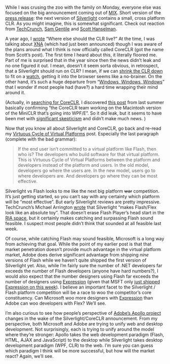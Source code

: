 While I was crusing the zoo with the family on Monday, everyone else was
focused on the big announcement coming out of
[MIX](http://www.visitmix.com/). Short version of the [press
release](http://www.microsoft.com/presspass/press/2007/apr07/04-30MIX07PR.mspx):
the next version of
[Silverlight](http://www.microsoft.com/silverlight/default01.aspx)
contains a small, cross platform CLR. As you might imagine, this is
somewhat significant. Check out reaction from
[TechCrunch](http://www.techcrunch.com/2007/04/30/silverlight-the-web-just-got-richer/),
[Sam
Gentile](http://codebetter.com/blogs/sam.gentile/archive/2007/04/30/cross-platform-clr.aspx)
and [Scott
Hanselman](http://www.hanselman.com/blog/PuttingMixSilverlightTheCoreCLRAndTheDLRIntoContext.aspx).

A year ago, I [wrote](http://devhawk.net/2006/03/22/CLR+Everywhere.aspx)
“Where else should the CLR live?” At the time, I was talking about
[XNA](http://www.xna.com/) (which had just been announced) though I was
aware of the plans around what I think is now officially called CoreCLR
(got the name from Scott’s post). The first time I heard about this, it
literally floored me. Part of me is surprised that in the year since
then the news didn’t leak and no one figured it out. I mean, doesn’t it
seem sorta obvious, in retrospect, that a Silverlight should run on CLR?
I mean, if we can [shrink the CLR
down](http://msdn2.microsoft.com/en-us/embedded/bb267253.aspx) to fit on
a [watch](http://direct.msn.com/), getting it into the browser seems
like a no-brainer. On the other hand, it’s such a huge departure from
“[Windows, Windows, Windows](http://news.com.com/1200-1070-959413.html)”
that I wonder if most people had (have?) a hard time wrapping their mind
around it.

(Actually, in [searching for
CoreCLR](http://search.live.com/results.aspx?q=coreclr), I discovered
[this
post](http://technosloth.blogspot.com/2006/07/coreclr-at-wwdc.html) from
last summer basically confirming “the CoreCLR team working on the
Macintosh version of the MiniCLR that’s going into WPF/E”. So it did
leak, but it seems to have been met with [significant
skepticism](http://blogs.zdnet.com/Stewart/?p=67) and didn’t make much
news. )

Now that you know all about Silverlight and CoreCLR, go back and re-read
my [Virtuous Cycle of Virtual
Platforms](http://devhawk.net/2007/03/06/The+Virtuous+Cycle+Of+Virtual+Platforms.aspx) post.
Especially the last paragraph (complete with the bad grammar):

> If the end user isn’t committed to a virtual platform like Flash, then
> who is? The developers who build software for that virtual platform.
> This is Virtuous Cycle of Virtual Platforms between the platform and
> developers instead of the platform and users. In the old model,
> developers go where the users are. In the new model, users go to where
> developers are. And developers go where they can be most effective.

Silverlight vs Flash looks to me like the next big platform ~~war~~
competition. It’s just getting started, so you can’t say with any
certainty which platform will be “most effective”. But early Silverlight
reviews are pretty impressive. TechCrunch’s Michael Arrington
[wrote](http://www.techcrunch.com/2007/05/01/take-time-to-understand-silverlight-its-important/) that
Silverlight “makes Flash/Flex look like an absolute toy”. That doesn’t
erase Flash Player’s head start in the [RIA
space](http://en.wikipedia.org/wiki/Rich_Internet_application), but it
certainly makes catching and surpassing Flash sound feasible. I suspect
most people didn’t think that sounded at all feasible last week.

Of course, while catching Flash may sound feasible, Microsoft is a long
way from achieving that goal. While the point of my earlier post is that
that market penetration doesn’t provide much advantage in the virtual
platform market, Adobe does derive significant advantage from shipping
*nine* versions of Flash while we haven’t quite shipped the first
version of Silverlight yet. Also, while I’m fairly sure the number of
.NET developers far exceeds the number of Flash developers (anyone have
hard numbers?), I would also expect that the number designers using
Flash far exceeds the number of designers using
[Expression](http://www.microsoft.com/expression/) (given that MSFT only
[just shipped Expression on this
week](http://www.microsoft.com/presspass/press/2007/apr07/04-30MIX07PR.mspx)).
I believe an important facet to the Silverlight / Flash platform
competition will be a race to woo the competitor’s core constituency.
Can Microsoft woo more designers with
[Expression](http://www.microsoft.com/expression/) than Adobe can woo
developers with Flex? We’ll see.

I’m also curious to see how people’s perspective of [Adobe’s Apollo
project](http://labs.adobe.com/technologies/apollo/) changes in the wake
of the Silverlight/CoreCLR announcement. From my perspective, both
Microsoft and Adobe are trying to unify web and desktop development. Not
surprisingly, each is trying to unify around the model where they’re
stronger: Apollo takes the web development paradigm (Flash, HTML, AJAX
and JavaScript) to the desktop while Silverlight takes desktop
development paradigm (WPF, CLR) to the web. I’m sure you can guess which
paradigm I think will be more successful, but how will the market react?
Again, we’ll see.
